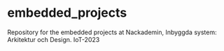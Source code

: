# embedded_projects
Repository for the embedded projects at Nackademin, Inbyggda system: Arkitektur och Design. IoT-2023
